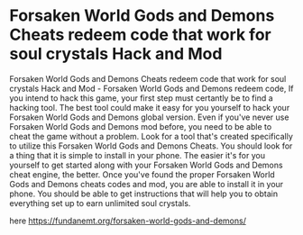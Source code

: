 # Forsaken World Gods and Demons Cheats redeem code that work for soul crystals Hack and Mod

Forsaken World Gods and Demons Cheats redeem code that work for soul crystals Hack and Mod - Forsaken World Gods and Demons redeem code, If you intend to hack this game, your first step must certantly be to find a hacking tool. The best tool could make it easy for you yourself to hack your Forsaken World Gods and Demons global version. Even if you've never use Forsaken World Gods and Demons mod before, you need to be able to cheat the game without a problem. Look for a tool that's created specifically to utilize this Forsaken World Gods and Demons Cheats. You should look for a thing that it is simple to install in your phone. The easier it's for you yourself to get started along with your Forsaken World Gods and Demons cheat engine, the better. Once you've found the proper Forsaken World Gods and Demons cheats codes and mod, you are able to install it in your phone. You should be able to get instructions that will help you to obtain everything set up to earn unlimited soul crystals.

here https://fundanemt.org/forsaken-world-gods-and-demons/

